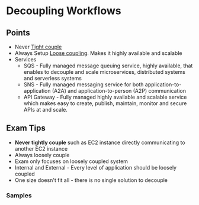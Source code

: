 # Decoupling Workflows

## Points

- Never [Tight couple](./TightCoupling.png)
- Always Setup [Loose coupling](./LooseCoupling.png). Makes it highly available and scalable
- Services
  - SQS - Fully managed message queuing service, highly available, that enables to decouple and scale microservices, distributed systems and serverless systems
  - SNS - Fully managed messaging service for both application-to-application (A2A) and application-to-person (A2P) communication
  - API Gateway - Fully managed highly available and scalable service which makes easy to create, publish, maintain, monitor and secure APIs at and scale.

## Exam Tips

- **Never tightly couple** such as EC2 instance directly communicating to another EC2 instance
- Always loosely couple
- Exam only focuses on loosely coupled system
- Internal and External - Every level of application should be loosely coupled
- One size doesn't fit all - there is no single solution to decouple

### Samples
